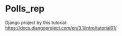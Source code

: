 # Polls_rep
Django project by this tutorial: https://docs.djangoproject.com/en/3.1/intro/tutorial01/ 
